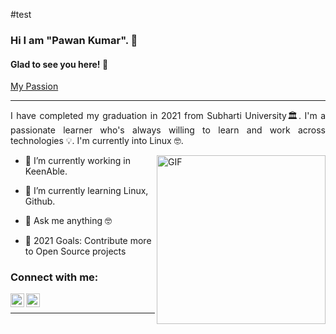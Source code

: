 #test
### Hi I am "Pawan Kumar". 👋

#### Glad to see you here! 🤩


[My Passion](https://github.com/pawankumar150/My.Passion.md)

<p>

---
<div style="text-align: justify"> 

I have completed my graduation in 2021 from Subharti University🏛. I'm a passionate learner who's always willing to learn and work across technologies 💡. I'm currently into Linux 🤓.

</div>

<img align="right" height="270px" alt="GIF" src="https://i.pinimg.com/originals/e4/26/70/e426702edf874b181aced1e2fa5c6cde.gif" />

- 🔭 I’m currently working in KeenAble.

- 🌱 I’m currently learning Linux, Github.

- 💬 Ask me anything 🤓

- 🥅 2021 Goals: Contribute more to Open Source projects

### Connect with me:
<div>

 [<img align="left" alt="Pawan Kumar - Facebook" width="22px" src="https://cdn.jsdelivr.net/npm/simple-icons@v3/icons/facebook.svg"/>](https://www.facebook.com/profile.php?id=100010852669221)

[<img align="left" alt="Pawan Kumar  | Instagram" width="22px" src="https://cdn.jsdelivr.net/npm/simple-icons@v3/icons/instagram.svg" />](https://www.instagram.com/smart_yboy10/?hl=en)

</div>

<br>

---
